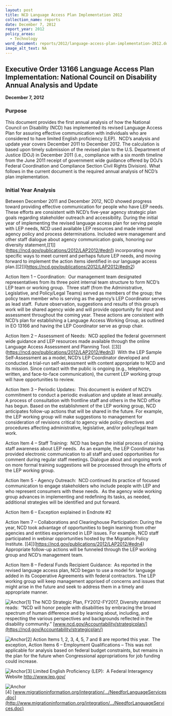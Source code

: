 ```yaml
---
layout: post
title: NCD Language Access Plan Implementation 2012
collection_name: reports
date: December 7, 2012
report_year: 2012
policy_areas:
  - Technology
word_document: reports/2012/language-access-plan-implementation-2012.docx
image_alt_text: NA
---
```

## **Executive Order 13166 Language Access Plan Implementation:  National Council on Disability Annual Analysis and Update**

**December 7, 2012**

### Purpose

This document provides the first annual analysis of how the National Council on Disability (NCD) has implemented its revised Language Access Plan for assuring effective communication with individuals who are considered to have limited English proficiency (LEP).  NCD’s analysis and update year covers December 2011 to December 2012. The calculation is based upon timely submission of the revised plan to the U.S. Department of Justice (DOJ) in December 2011 (i.e., compliance with a six month timeline from the June 2011 receipt of government wide guidance offered by DOJ’s Federal Coordination and Compliance Section Civil Rights Division). What follows in the current document is the required annual analysis of NCD’s plan implementation. 

### Initial Year Analysis

Between December 2011 and December 2012, NCD showed progress toward providing effective communication for people who have LEP needs. These efforts are consistent with NCD’s five-year agency strategic plan goals regarding stakeholder outreach and accessibility. During the initial year of implementing the revised language access plan for serving people with LEP needs, NCD used available LEP resources and made internal agency policy and process determinations. Included were management and other staff dialogue about agency communication goals, honoring our diversity statement,[\[1]](https://ncd.gov/publications/2012/LAP2012/#edn1) incorporating more specific ways to meet current and perhaps future LEP needs, and moving forward to implement the action items identified in our language access plan.[\[2]](https://ncd.gov/publications/2012/LAP2012/#edn2)

Action Item 1 – Coordination:  Our management team designated representatives from its three point internal team structure to form NCD’s LEP team or working group.  Three staff (from the Administrative, Legislative, and Policy/Legal Teams) served as members of the group; the policy team member who is serving as the agency’s LEP Coordinator serves as lead staff.  Future observation, suggestions and results of this group’s work will be shared agency wide and will provide opportunity for input and assessment throughout the coming year. These actions are consistent with NCD’s plan for establishing a Language Access Working Group, as outlined in EO 13166 and having the LEP Coordinator serve as group chair.

Action Item 2 – Assessment of Needs:  NCD applied the federal government wide guidance and LEP resources made available through the online Language Access Assessment and Planning Tool. [\[3]](https://ncd.gov/publications/2012/LAP2012/#edn3)  With the LEP Sample Self-Assessment as a model, NCD’s LEP Coordinator developed and conducted a trial-run self-assessment with content appropriate to NCD and its mission. Since contact with the public is ongoing (e.g., telephone, written, and face-to-face communication), the current LEP working group will have opportunities to review.

Action Item 3 – Periodic Updates:  This document is evident of NCD’s commitment to conduct a periodic evaluation and update at least annually.  A process of consultation with frontline staff and others in the NCD office has begun. Based on the establishment of the LEP working group, NCD anticipates follow-up actions that will be shared in the future. For example, the LEP working group will make suggestions to management for consideration of revisions critical to agency wide policy directives and procedures affecting administrative, legislative, and/or policy/legal team work.

Action Item 4 – Staff Training:  NCD has begun the initial process of raising staff awareness about LEP needs.  As an example, the LEP Coordinator has provided electronic communication to all staff and used opportunities for comment during regular staff meetings. Dialogue about and ongoing work on more formal training suggestions will be processed through the efforts of the LEP working group.

Action Item 5 - Agency Outreach:  NCD continued its practice of focused communication to engage stakeholders who include people with LEP and who represent consumers with these needs.  As the agency wide working group advances in implementing and redefining its tasks, as needed, additional strategies will be identified and put forward.

Action Item 6 – Exception explained in Endnote #2

Action Item 7 – Collaborations and Clearinghouse Participation: During the year, NCD took advantage of opportunities to begin learning from other agencies and entities experienced in LEP issues. For example, NCD staff participated in webinar opportunities hosted by the Migration Policy Institute. [\[4]](https://ncd.gov/publications/2012/LAP2012/#edn4)  Appropriate follow-up actions will be funneled through the LEP working group and NCD’s management team.

Action Item 8 – Federal Funds Recipient Guidance:  As reported in the revised language access plan, NCD began to use a model for language added in its Cooperative Agreements with federal contractors. The LEP working group will keep management apprised of concerns and issues that might arise in the future and seek to address them in a timely and appropriate manner.



![Anchor](https://ncd.gov/sites/all/libraries/ckeditor/images/spacer.gif?t=C9A85WF "Anchor")\[1] The NCD Strategic Plan, FY2012-FY2017, Diversity statement reads:  “NCD will honor people with disabilities by embracing the broad spectrum of human difference and by learning about, including, and respecting the various perspectives and backgrounds reflected in the disability community.” [www.ncd.gov/Accountability/strategicplan/](https://ncd.gov/Accountability/strategicplan/)

![Anchor](https://ncd.gov/sites/all/libraries/ckeditor/images/spacer.gif?t=C9A85WF "Anchor")\[2] Action Items 1, 2, 3, 4, 5, 7 and 8 are reported this year.  The exception, Action Items 6 – Employment Qualifications – This was not applicable for analysis based on federal budget constraints, but remains in the plan for the future when Congressional appropriations for job funding could increase.

![Anchor](https://ncd.gov/sites/all/libraries/ckeditor/images/spacer.gif?t=C9A85WF "Anchor")\[3] Limited English Proficiency (LEP):  A Federal Interagency Website <http://www.lep.gov/>

![Anchor](https://ncd.gov/sites/all/libraries/ckeditor/images/spacer.gif?t=C9A85WF "Anchor")\[4] [www.migrationinformation.org/integration/.../NeedforLanguageServices.doc](http://www.migrationinformation.org/integration/.../NeedforLanguageServices.doc)